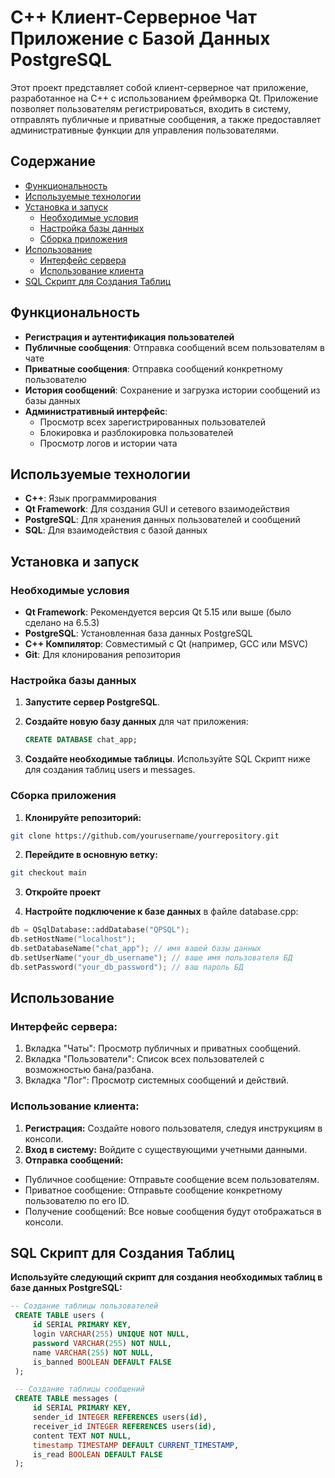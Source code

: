 # C++ Клиент-Серверное Чат Приложение с Базой Данных PostgreSQL

Этот проект представляет собой клиент-серверное чат приложение, разработанное на C++ с использованием фреймворка Qt. Приложение позволяет пользователям регистрироваться, входить в систему, отправлять публичные и приватные сообщения, а также предоставляет административные функции для управления пользователями.

## Содержание

- [Функциональность](#функциональность)
- [Используемые технологии](#используемые-технологии)
- [Установка и запуск](#установка-и-запуск)
  - [Необходимые условия](#необходимые-условия)
  - [Настройка базы данных](#настройка-базы-данных)
  - [Сборка приложения](#сборка-приложения)
- [Использование](#использование)
  - [Интерфейс сервера](#интерфейс-сервера)
  - [Использование клиента](#использование-клиента)
- [SQL Скрипт для Создания Таблиц](#sql-скрипт-для-создания-таблиц)

## Функциональность

- **Регистрация и аутентификация пользователей**
- **Публичные сообщения**: Отправка сообщений всем пользователям в чате
- **Приватные сообщения**: Отправка сообщений конкретному пользователю
- **История сообщений**: Сохранение и загрузка истории сообщений из базы данных
- **Административный интерфейс**:
  - Просмотр всех зарегистрированных пользователей
  - Блокировка и разблокировка пользователей
  - Просмотр логов и истории чата

## Используемые технологии

- **C++**: Язык программирования
- **Qt Framework**: Для создания GUI и сетевого взаимодействия
- **PostgreSQL**: Для хранения данных пользователей и сообщений
- **SQL**: Для взаимодействия с базой данных

## Установка и запуск

### Необходимые условия

- **Qt Framework**: Рекомендуется версия Qt 5.15 или выше (было сделано на 6.5.3)
- **PostgreSQL**: Установленная база данных PostgreSQL
- **C++ Компилятор**: Совместимый с Qt (например, GCC или MSVC)
- **Git**: Для клонирования репозитория

### Настройка базы данных

1. **Запустите сервер PostgreSQL**.
2. **Создайте новую базу данных** для чат приложения:

   ```sql
   CREATE DATABASE chat_app;

3. **Создайте необходимые таблицы**. Используйте SQL Скрипт ниже для создания таблиц users и messages.

### Сборка приложения

1. **Клонируйте репозиторий:**

```bash
git clone https://github.com/yourusername/yourrepository.git
```

2. **Перейдите в основную ветку:**

```bash
git checkout main
```

3. **Откройте проект**

4. **Настройте подключение к базе данных** в файле database.cpp:

```cpp
db = QSqlDatabase::addDatabase("QPSQL");
db.setHostName("localhost");
db.setDatabaseName("chat_app"); // имя вашей базы данных
db.setUserName("your_db_username"); // ваше имя пользователя БД
db.setPassword("your_db_password"); // ваш пароль БД
```

## Использование
### Интерфейс сервера:

1. Вкладка "Чаты": Просмотр публичных и приватных сообщений.
2. Вкладка "Пользователи": Список всех пользователей с возможностью бана/разбана.
3. Вкладка "Лог": Просмотр системных сообщений и действий.

### Использование клиента:
1. **Регистрация:** Создайте нового пользователя, следуя инструкциям в консоли.
2. **Вход в систему:** Войдите с существующими учетными данными.
3. **Отправка сообщений:**
- Публичное сообщение: Отправьте сообщение всем пользователям.
- Приватное сообщение: Отправьте сообщение конкретному пользователю по его ID.
- Получение сообщений: Все новые сообщения будут отображаться в консоли.

## SQL Скрипт для Создания Таблиц
**Используйте следующий скрипт для создания необходимых таблиц в базе данных PostgreSQL:**
   ```sql
   -- Создание таблицы пользователей
    CREATE TABLE users (
        id SERIAL PRIMARY KEY,
        login VARCHAR(255) UNIQUE NOT NULL,
        password VARCHAR(255) NOT NULL,
        name VARCHAR(255) NOT NULL,
        is_banned BOOLEAN DEFAULT FALSE
    );

    -- Создание таблицы сообщений
    CREATE TABLE messages (
        id SERIAL PRIMARY KEY,
        sender_id INTEGER REFERENCES users(id),
        receiver_id INTEGER REFERENCES users(id),
        content TEXT NOT NULL,
        timestamp TIMESTAMP DEFAULT CURRENT_TIMESTAMP,
        is_read BOOLEAN DEFAULT FALSE
    );
